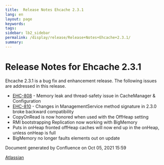```yaml
---
title:  Release Notes Ehcache 2.3.1  
lang: en
layout: page
keywords:
tags:
sidebar: lb2_sidebar
permalink: /display/release/Release+Notes+Ehcache+2.3.1/
summary:
---
```


Release Notes for Ehcache 2.3.1
===============================

Ehcache 2.3.1 is a bug fix and enhancement release. The following issues are addressed in this release.

*   [EHC-808](https://jira.terracotta.org/jira/browse/EHC-808) - Memory leak and thread-safety issue in CacheManager & Configuration
*   [EHC-810](https://jira.terracotta.org/jira/browse/EHC-810) - Changes in ManagementService method signature in 2.3.0 broke backward compatibility
*   CopyOnRead is now honored when used with the OffHeap setting
*   RMI bootstrapping Replication now working with BigMemory
*   Puts in onHeap fronted offHeap caches will now end up in the onHeap, unless onHeap is full
*   BigMemory no longer faults elements out on update

Document generated by Confluence on Oct 05, 2021 15:59

[Atlassian](http://www.atlassian.com/)
